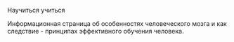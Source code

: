 Научиться учиться

Информационная страница об особенностях человеческого мозга и как следствие - принципах эффективного обучения человека.
